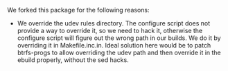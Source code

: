We forked this package for the following reasons:

- We override the udev rules directory. The configure script does not
  provide a way to override it, so we need to hack it, otherwise the
  configure script will figure out the wrong path in our builds. We do
  it by overriding it in Makefile.inc.in. Ideal solution here would be
  to patch btrfs-progs to allow overriding the udev path and then
  override it in the ebuild properly, without the sed hacks.
